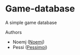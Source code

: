 Game-database
=============

A simple game database

Authors

- Noemj ([Noemj](www.github.com/Noemj))
- Pessi ([Pessimoi](www.gitub.com/Pessimoi))
